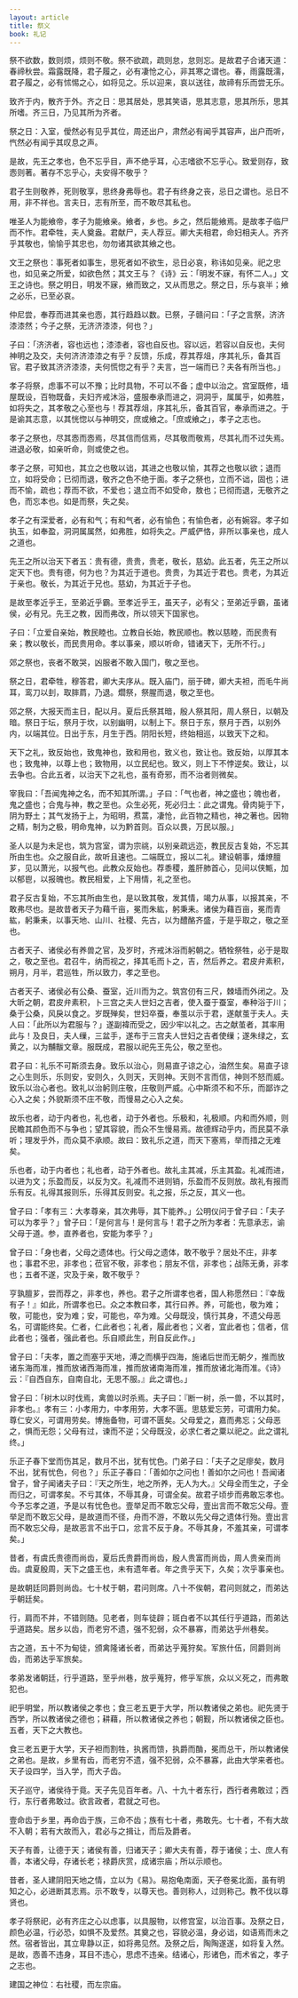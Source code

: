 ```yaml
---
layout: article
title: 祭义
book: 礼记
---
```


祭不欲数，数则烦，烦则不敬。祭不欲疏，疏则怠，怠则忘。是故君子合诸天道：春禘秋尝。霜露既降，君子履之，必有凄怆之心，非其寒之谓也。春，雨露既濡，君子履之，必有怵惕之心，如将见之。乐以迎来，哀以送往，故禘有乐而尝无乐。

致齐于内，散齐于外。齐之日：思其居处，思其笑语，思其志意，思其所乐，思其所嗜。齐三日，乃见其所为齐者。

祭之日：入室，僾然必有见乎其位，周还出户，肃然必有闻乎其容声，出户而听，忾然必有闻乎其叹息之声。

是故，先王之孝也，色不忘乎目，声不绝乎耳，心志嗜欲不忘乎心。致爱则存，致悫则著。著存不忘乎心，夫安得不敬乎？

君子生则敬养，死则敬享，思终身弗辱也。君子有终身之丧，忌日之谓也。忌日不用，非不祥也。言夫日，志有所至，而不敢尽其私也。

唯圣人为能飨帝，孝子为能飨亲。飨者，乡也。乡之，然后能飨焉。是故孝子临尸而不怍。君牵牲，夫人奠盎。君献尸，夫人荐豆。卿大夫相君，命妇相夫人。齐齐乎其敬也，愉愉乎其忠也，勿勿诸其欲其飨之也。

文王之祭也：事死者如事生，思死者如不欲生，忌日必哀，称讳如见亲。祀之忠也，如见亲之所爱，如欲色然；其文王与？《诗》云：「明发不寐，有怀二人。」文王之诗也。祭之明日，明发不寐，飨而致之，又从而思之。祭之日，乐与哀半；飨之必乐，已至必哀。

仲尼尝，奉荐而进其亲也悫，其行趋趋以数。已祭，子赣问曰：「子之言祭，济济漆漆然；今子之祭，无济济漆漆，何也？」

子曰：「济济者，容也远也；漆漆者，容也自反也。容以远，若容以自反也，夫何神明之及交，夫何济济漆漆之有乎？反馈，乐成，荐其荐俎，序其礼乐，备其百官。君子致其济济漆漆，夫何慌惚之有乎？夫言，岂一端而已？夫各有所当也。」

孝子将祭，虑事不可以不豫；比时具物，不可以不备；虚中以治之。宫室既修，墙屋既设，百物既备，夫妇齐戒沐浴，盛服奉承而进之，洞洞乎，属属乎，如弗胜，如将失之，其孝敬之心至也与！荐其荐俎，序其礼乐，备其百官，奉承而进之。于是谕其志意，以其恍惚以与神明交，庶或飨之。「庶或飨之」，孝子之志也。

孝子之祭也，尽其悫而悫焉，尽其信而信焉，尽其敬而敬焉，尽其礼而不过失焉。进退必敬，如亲听命，则或使之也。

孝子之祭，可知也，其立之也敬以诎，其进之也敬以愉，其荐之也敬以欲；退而立，如将受命；已彻而退，敬齐之色不绝于面。孝子之祭也，立而不诎，固也；进而不愉，疏也；荐而不欲，不爱也；退立而不如受命，敖也；已彻而退，无敬齐之色，而忘本也。如是而祭，失之矣。

孝子之有深爱者，必有和气；有和气者，必有愉色；有愉色者，必有婉容。孝子如执玉，如奉盈，洞洞属属然，如弗胜，如将失之。严威俨恪，非所以事亲也，成人之道也。

先王之所以治天下者五：贵有德，贵贵，贵老，敬长，慈幼。此五者，先王之所以定天下也。贵有德，何为也？为其近于道也。贵贵，为其近于君也。贵老，为其近于亲也。敬长，为其近于兄也。慈幼，为其近于子也。

是故至孝近乎王，至弟近乎霸。至孝近乎王，虽天子，必有父；至弟近乎霸，虽诸侯，必有兄。先王之教，因而弗改，所以领天下国家也。

子曰：「立爱自亲始，教民睦也。立教自长始，教民顺也。教以慈睦，而民贵有亲；教以敬长，而民贵用命。孝以事亲，顺以听命，错诸天下，无所不行。」

郊之祭也，丧者不敢哭，凶服者不敢入国门，敬之至也。

祭之日，君牵牲，穆答君，卿大夫序从。既入庙门，丽于碑，卿大夫袒，而毛牛尚耳，鸾刀以刲，取膟菺，乃退。爓祭，祭腥而退，敬之至也。

郊之祭，大报天而主日，配以月。夏后氏祭其暗，殷人祭其阳，周人祭日，以朝及暗。祭日于坛，祭月于坎，以别幽明，以制上下。祭日于东，祭月于西，以别外内，以端其位。日出于东，月生于西。阴阳长短，终始相巡，以致天下之和。

天下之礼，致反始也，致鬼神也，致和用也，致义也，致让也。致反始，以厚其本也；致鬼神，以尊上也；致物用，以立民纪也。致义，则上下不悖逆矣。致让，以去争也。合此五者，以治天下之礼也，虽有奇邪，而不治者则微矣。

宰我曰：「吾闻鬼神之名，而不知其所谓。」子曰：「气也者，神之盛也；魄也者，鬼之盛也；合鬼与神，教之至也。众生必死，死必归土：此之谓鬼。骨肉毙于下，阴为野土；其气发扬于上，为昭明，焄蒿，凄怆，此百物之精也，神之著也。因物之精，制为之极，明命鬼神，以为黔首则。百众以畏，万民以服。」

圣人以是为未足也，筑为宫室，谓为宗祧，以别亲疏远迩，教民反古复始，不忘其所由生也。众之服自此，故听且速也。二端既立，报以二礼。建设朝事，燔燎膻芗，见以萧光，以报气也。此教众反始也。荐黍稷，羞肝肺首心，见间以侠甒，加以郁鬯，以报魄也。教民相爱，上下用情，礼之至也。

君子反古复始，不忘其所由生也，是以致其敬，发其情，竭力从事，以报其亲，不敢弗尽也。是故昔者天子为藉千亩，冕而朱紘，躬秉耒。诸侯为藉百亩，冕而青紘，躬秉耒，以事天地、山川、社稷、先古，以为醴酪齐盛，于是乎取之，敬之至也。

古者天子、诸侯必有养兽之官，及岁时，齐戒沐浴而躬朝之。牺牷祭牲，必于是取之，敬之至也。君召牛，纳而视之，择其毛而卜之，吉，然后养之。君皮弁素积，朔月，月半，君巡牲，所以致力，孝之至也。

古者天子、诸侯必有公桑、蚕室，近川而为之。筑宫仞有三尺，棘墙而外闭之。及大昕之朝，君皮弁素积，卜三宫之夫人世妇之吉者，使入蚕于蚕室，奉种浴于川；桑于公桑，风戾以食之。岁既殚矣，世妇卒蚕，奉茧以示于君，遂献茧于夫人。夫人曰：「此所以为君服与？」遂副褘而受之，因少牢以礼之。古之献茧者，其率用此与！及良日，夫人缫，三盆手，遂布于三宫夫人世妇之吉者使缫；遂朱绿之，玄黄之，以为黼黻文章。服既成，君服以祀先王先公，敬之至也。

君子曰：礼乐不可斯须去身。致乐以治心，则易直子谅之心，油然生矣。易直子谅之心生则乐，乐则安，安则久，久则天，天则神。天则不言而信，神则不怒而威。致乐以治心者也。致礼以治躬则庄敬，庄敬则严威。心中斯须不和不乐，而鄙诈之心入之矣；外貌斯须不庄不敬，而慢易之心入之矣。

故乐也者，动于内者也，礼也者，动于外者也。乐极和，礼极顺。内和而外顺，则民瞻其颜色而不与争也；望其容貌，而众不生慢易焉。故德辉动乎内，而民莫不承听；理发乎外，而众莫不承顺。故曰：致礼乐之道，而天下塞焉，举而措之无难矣。

乐也者，动于内者也；礼也者，动于外者也。故礼主其减，乐主其盈。礼减而进，以进为文；乐盈而反，以反为文。礼减而不进则销，乐盈而不反则放。故礼有报而乐有反。礼得其报则乐，乐得其反则安。礼之报，乐之反，其义一也。

曾子曰：「孝有三：大孝尊亲，其次弗辱，其下能养。」公明仪问于曾子曰：「夫子可以为孝乎？」曾子曰：「是何言与！是何言与！君子之所为孝者：先意承志，谕父母于道。参，直养者也，安能为孝乎？」

曾子曰：「身也者，父母之遗体也。行父母之遗体，敢不敬乎？居处不庄，非孝也；事君不忠，非孝也；莅官不敬，非孝也；朋友不信，非孝也；战陈无勇，非孝也；五者不遂，灾及于亲，敢不敬乎？

亨孰膻芗，尝而荐之，非孝也，养也。君子之所谓孝也者，国人称愿然曰：『幸哉有子！』如此，所谓孝也已。众之本教曰孝，其行曰养。养，可能也，敬为难；敬，可能也，安为难；安，可能也，卒为难。父母既没，慎行其身，不遗父母恶名，可谓能终矣。仁者，仁此者也；礼者，履此者也；义者，宜此者也；信者，信此者也；强者，强此者也。乐自顺此生，刑自反此作。」

曾子曰：「夫孝，置之而塞乎天地，溥之而横乎四海，施诸后世而无朝夕，推而放诸东海而准，推而放诸西海而准，推而放诸南海而准，推而放诸北海而准。《诗》云：『自西自东，自南自北，无思不服。』此之谓也。」

曾子曰：「树木以时伐焉，禽兽以时杀焉。夫子曰：『断一树，杀一兽，不以其时，非孝也。』孝有三：小孝用力，中孝用劳，大孝不匮。思慈爱忘劳，可谓用力矣。尊仁安义，可谓用劳矣。博施备物，可谓不匮矣。父母爱之，嘉而弗忘；父母恶之，惧而无怨；父母有过，谏而不逆；父母既没，必求仁者之粟以祀之。此之谓礼终。」

乐正子春下堂而伤其足，数月不出，犹有忧色。门弟子曰：「夫子之足瘳矣，数月不出，犹有忧色，何也？」乐正子春曰：「善如尔之问也！善如尔之问也！吾闻诸曾子，曾子闻诸夫子曰：『天之所生，地之所养，无人为大。』父母全而生之，子全而归之，可谓孝矣。不亏其体，不辱其身，可谓全矣。故君子顷步而弗敢忘孝也。今予忘孝之道，予是以有忧色也。壹举足而不敢忘父母，壹出言而不敢忘父母。壹举足而不敢忘父母，是故道而不径，舟而不游，不敢以先父母之遗体行殆。壹出言而不敢忘父母，是故恶言不出于口，忿言不反于身。不辱其身，不羞其亲，可谓孝矣。」

昔者，有虞氏贵德而尚齿，夏后氏贵爵而尚齿，殷人贵富而尚齿，周人贵亲而尚齿。虞夏殷周，天下之盛王也，未有遗年者。年之贵乎天下，久矣；次乎事亲也。

是故朝廷同爵则尚齿。七十杖于朝，君问则席。八十不俟朝，君问则就之，而弟达乎朝廷矣。

行，肩而不并，不错则随。见老者，则车徒辟；斑白者不以其任行乎道路，而弟达乎道路矣。居乡以齿，而老穷不遗，强不犯弱，众不暴寡，而弟达乎州巷矣。

古之道，五十不为甸徒，颁禽隆诸长者，而弟达乎蒐狩矣。军旅什伍，同爵则尚齿，而弟达乎军旅矣。

孝弟发诸朝廷，行乎道路，至乎州巷，放乎蒐狩，修乎军旅，众以义死之，而弗敢犯也。

祀乎明堂，所以教诸侯之孝也；食三老五更于大学，所以教诸侯之弟也。祀先贤于西学，所以教诸侯之德也；耕藉，所以教诸侯之养也；朝觐，所以教诸侯之臣也。五者，天下之大教也。

食三老五更于大学，天子袒而割牲，执酱而馈，执爵而酳，冕而总干，所以教诸侯之弟也。是故，乡里有齿，而老穷不遗，强不犯弱，众不暴寡，此由大学来者也。天子设四学，当入学，而大子齿。

天子巡守，诸侯待于竟。天子先见百年者。八、十九十者东行，西行者弗敢过；西行，东行者弗敢过。欲言政者，君就之可也。

壹命齿于乡里，再命齿于族，三命不齿；族有七十者，弗敢先。七十者，不有大故不入朝；若有大故而入，君必与之揖让，而后及爵者。

天子有善，让德于天；诸侯有善，归诸天子；卿大夫有善，荐于诸侯；士、庶人有善，本诸父母，存诸长老；禄爵庆赏，成诸宗庙；所以示顺也。

昔者，圣人建阴阳天地之情，立以为《易》。易抱龟南面，天子卷冕北面，虽有明知之心，必进断其志焉。示不敢专，以尊天也。善则称人，过则称己。教不伐以尊贤也。

孝子将祭祀，必有齐庄之心以虑事，以具服物，以修宫室，以治百事。及祭之日，颜色必温，行必恐，如惧不及爱然。其奠之也，容貌必温，身必诎，如语焉而未之然。宿者皆出，其立卑静以正，如将弗见然。及祭之后，陶陶遂遂，如将复入然。是故，悫善不违身，耳目不违心，思虑不违亲。结诸心，形诸色，而术省之，孝子之志也。

建国之神位：右社稷，而左宗庙。


